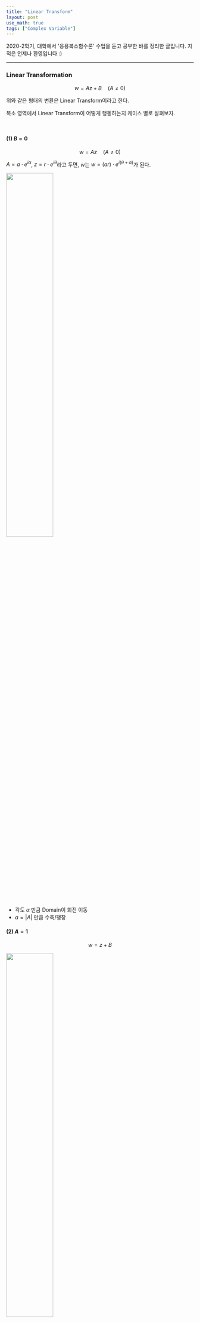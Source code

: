```yaml
---
title: "Linear Transform"
layout: post
use_math: true
tags: ["Complex Variable"]
---
```



2020-2학기, 대학에서 '응용복소함수론' 수업을 듣고 공부한 바를 정리한 글입니다. 지적은 언제나 환영입니다 :)

<hr>

### Linear Transformation

$$
w = Az + B \quad (A \ne 0)
$$

위와 같은 형태의 변환은 Linear Transform이라고 한다.

복소 영역에서 Linear Transform이 어떻게 행동하는지 케이스 별로 살펴보자.

<br>

#### (1) $B=0$

$$
w  = Az \quad (A \ne 0)
$$

$A = a \cdot e^{i\alpha}$, $z = r \cdot e^{i\theta}$라고 두면, $w$는 $w = (ar) \cdot e^{i(\theta + \alpha)}$가 된다.

<div class="img-wrapper">
  <img src="{{ "/images/complex-variable/linear_transform_1.png" | relative_url }}" style="width:50%;">
</div>

- 각도 $\alpha$ 만큼 Domain이 회전 이동
- $a = \lvert A \rvert$ 만큼 수축/팽창

#### (2) $A=1$

$$
w = z + B
$$

<div class="img-wrapper">
  <img src= "{{ "/images/complex-variable/linear_transform_2.png" | relative_url }}" style="width:50%;">
</div>

- $B$ 만큼 평행 이동

#### (3) General form

$$
w = Az + B
$$

(1), (2)의 상황이 합성된 상황으로 이해할 수 있다.

$$
z \longrightarrow Az \longrightarrow Az + B
$$

<hr>

#### Image of Linear trasnform; Square Domain

The iamge of the set $\\{ x + ig : 0 \le x \le 1, \; 0 \le y \le 2 \\}$ under the map

$$
w = (1+i)z + 2
$$

trasnform $w$를 두 단계로 나누어 실시하자.

1. $w_1 = (1+i)z$
2. $w_2 = w_1 + 2$

<div class="img-wrapper">
  <img src= "{{ "/images/complex-variable/linear_transform_3.png" | relative_url }}" style="width:70%;">
</div>

<hr>

### Inversion mapping; $w = \frac{1}{z}$

Write $z = r \cdot e^{i\theta}$, THEN $w = \frac{1}{r} \cdot e^{-i\theta}$

<div class="img-wrapper">
  <img src= "{{ "/images/complex-variable/inversion_mapping_1.png" | relative_url }}" style="width:70%;">
</div>

inversion mapping $w = \frac{1}{z}$는 $z$를 x-축으로 반전시키고, 길이를 수축/팽창시킨다.

$\frac{1}{r}$을 취하기 때문에 복소수 $z$가 원점 $O$에 가까워질 수록 image가 발산한다.

#### Extended complex plane; $\mathbb{C} \cup \\{ \infty \\}$

Transform $T(z)$를 nice하게 정의하기 위해서 $\\{ \infty \\}$를 추가해 이미지 영역을 확장시킨다.

<div class="math-statement">

For a transform $T(z) = \frac{1}{z}$, Let $T(0) = \infty$ and $T(\infty) = 0$, THEN $T$ is <b><u>continuous</u></b>.

</div>

<div class="img-wrapper"> 
  <img src="https://1millionmonkeystyping.files.wordpress.com/2014/02/joh-riemannsphere01.gif" style="width:60%;">
  <p>Picture from <a href="https://ibmathsresources.com/tag/4th-dimension/">link</a></p>
</div> 

[^1]

원래 $T(z)$는 $0$에서 값이 정의되지 않는다. 그런데 Extended complex plane을 생각해서 $T(0) = \infty$로 값을 부여하는 것이다. 즉, $\infty$라는 한 점을 추가해 Image space를 $\mathbb{C}$에서 $\mathbb{C} \cup \\{ \infty \\}$로 확장한다면, $T(z)$를 $z=0$에서까지 continuous하게 만들 수 있다.

$$
\lim_{z \rightarrow 0} {T(z)} = \infty = T(0)
$$

이를 통해 $T(z)$를 복소평면 전체에서 continuous하게 정의할 수 있다.

<hr>

### Images of inversion mapping

#### (1) $x=c$ unser $w = \frac{1}{z}$

<div class="img-wrapper">
  <img src= "{{ "/images/complex-variable/inversion_mapping_2.png" | relative_url }}" style="width:65%;">
</div>

$$
\begin{aligned}
  w &= u + i v = \frac{1}{x + iy} \\
  z &= x + iy = \frac{1}{u + iy} = \frac{u}{u^2 + v^2} - i \frac{v}{u^2 + v^2}
\end{aligned}
$$

$$
\begin{aligned}
  x = \frac{u}{u^2 + v^2} &= c \\
  c(u^2 + v^2) - u &= 0 \\
  u^2 + v^2 - \frac{1}{c} u &= 0 \\
  \left(u - \frac{1}{2c}\right)^2 + v^2 &= \left( \frac{1}{2c} \right)^2
\end{aligned}
$$

따라서 직선 $x=c$는 w-plane에 원으로 매핑된다.

#### (2) $\\{ x + iy : x \ge c \\}$ under $w = \frac{1}{z}$

<div class="img-wrapper">
  <img src= "{{ "/images/complex-variable/inversion_mapping_3.png" | relative_url }}" style="width:70%;">
</div>

<hr>

**<u>Statement.</u>**<br>

<div class="math-statement">


$w=\frac{1}{z}$ transforms (circles and lines) into (circles and lines).

</div>

일반적으로 circle과 line은 아래의 식으로 표현된다.

$$
A(x^2 + y^2) + Bx + Cy + D = 0 \quad (B^2 + C^2 > 4 AD)
$$

\* **line** <br>
$A=0$: $Bx + Cy + D = 0$

\* circle <br>
$A \ne 0$: $\left(x + \frac{B}{2A}\right)^2 + \left( y + \frac{C}{2A}\right)^2 = \left(\frac{\sqrt{B^2 + C^2 - 4 AD}}{2A}\right)^2$

이때, 우리가 $(x, y)$와 $(u, v)$에 대한 관계식을 알고 있으니, $(x, y)$에 대한 위의 식을 $(u, v)$에 대한 식으로 바꿀 수 있다!

$$
\begin{aligned}
  w &= u + iv \\
  z &= x + iy = \frac{1}{u + iv} = \frac{u}{u^2 + v^2} - i \frac{v}{u^2 + v^2}
\end{aligned}
$$

위의 관계식으로부터

(1) $x = \dfrac{u}{u^2 + v^2}$, $y = -\dfrac{v}{u^2 + v^2}$

(2) $x^2 + y^2 = \dfrac{1}{u^2 + v^2}$

를 유도할 수 있고,

$$
\begin{aligned}
  A(x^2 + y^2) + Bx + Cy + D &= 0 \quad (B^2 + C^2 > 4 AD) \\
  A\left(\frac{1}{u^2 + v^2}\right) + B\left(\frac{u}{u^2 + v^2}\right) + C\left(-\frac{v}{u^2 + v^2}\right) + D &= 0 \\
  D(u^2 + v^2) + Bu + C(-v) + A &= 0
\end{aligned}
$$

따라서 inversion mapping $w = \frac{1}{z}$에 대한 Image는 line 또는 circle이 된다.

<br>

$A$, $D$에 따른 경우를 표로 분류하면 아래와 같다.

<div class="img-wrapper">
  <img src= "{{ "/images/complex-variable/inversion_mapping_4.png" | relative_url }}" style="width:75%;">
</div>

<hr>

[^1]: 참고로 이런 Extended Complex Plane을 "Riemann Sphere"라고도 한다. 이 Sphere를 사용하면, 복소평면 상의 모든 점을 구의 표면을 매핑시킬 수 있다!